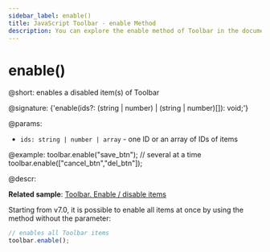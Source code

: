 ```yaml
---
sidebar_label: enable()
title: JavaScript Toolbar - enable Method 
description: You can explore the enable method of Toolbar in the documentation of the DHTMLX JavaScript UI library. Browse developer guides and API reference, try out code examples and live demos, and download a free 30-day evaluation version of DHTMLX Suite.
---
```


# enable()

@short: enables a disabled item(s) of Toolbar

@signature: {'enable(ids?: (string | number) | (string | number)[]): void;'}

@params:
- `ids: string | number | array` - one ID or an array of IDs of items

@example:
toolbar.enable("save_btn");
// several at a time
toolbar.enable(["cancel_btn","del_btn"]);

@descr:

**Related sample**: [Toolbar. Enable / disable items](https://snippet.dhtmlx.com/ovblenaf)

Starting from v7.0, it is possible to enable all items at once by using the method without the parameter:

~~~js
// enables all Toolbar items
toolbar.enable();
~~~

[comment]: # (@related: toolbar/common_methods.md#disabling-and-enabling-controls)
